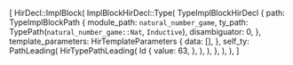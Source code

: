 [
    HirDecl::ImplBlock(
        ImplBlockHirDecl::Type(
            TypeImplBlockHirDecl {
                path: TypeImplBlockPath {
                    module_path: `natural_number_game`,
                    ty_path: TypePath(`natural_number_game::Nat`, `Inductive`),
                    disambiguator: 0,
                },
                template_parameters: HirTemplateParameters {
                    data: [],
                },
                self_ty: PathLeading(
                    HirTypePathLeading(
                        Id {
                            value: 63,
                        },
                    ),
                ),
            },
        ),
    ),
]